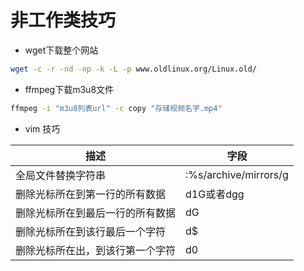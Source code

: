 # 非工作类技巧

- wget下载整个网站

```bash
wget -c -r -nd -np -k -L -p www.oldlinux.org/Linux.old/
```

- ffmpeg下载m3u8文件

```bash
ffmpeg -i "m3u8列表url" -c copy "存储视频名字.mp4"
```

- vim 技巧

| 描述 | 字段 |
| - | - |
| 全局文件替换字符串 | :%s/archive/mirrors/g |
| 删除光标所在到第一行的所有数据 | d1G或者dgg |
| 删除光标所在到最后一行的所有数据 | dG |
| 删除光标所在到该行最后一个字符 | d$ |
| 删除光标所在出，到该行第一个字符 | d0 |

